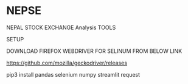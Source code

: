 # NEPSE
NEPAL STOCK EXCHANGE Analysis TOOLS




SETUP

DOWNLOAD FIREFOX WEBDRIVER FOR SELINUM FROM BELOW LINK

https://github.com/mozilla/geckodriver/releases

pip3 install pandas selenium numpy streamlit request

